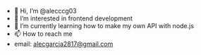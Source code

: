 - 👋 Hi, I’m @alecccg03
- 👀 I’m interested in frontend development
- 🌱 I’m currently learning how to make my own API with node.js
- 📫 How to reach me 
-   email: alecgarcia2817@gmail.com

<!---
alecccg03/alecccg03 is a ✨ special ✨ repository because its `README.md` (this file) appears on your GitHub profile.
You can click the Preview link to take a look at your changes.
--->
